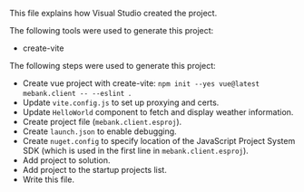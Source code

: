 This file explains how Visual Studio created the project.

The following tools were used to generate this project:
- create-vite

The following steps were used to generate this project:
- Create vue project with create-vite: `npm init --yes vue@latest mebank.client -- --eslint `.
- Update `vite.config.js` to set up proxying and certs.
- Update `HelloWorld` component to fetch and display weather information.
- Create project file (`mebank.client.esproj`).
- Create `launch.json` to enable debugging.
- Create `nuget.config` to specify location of the JavaScript Project System SDK (which is used in the first line in `mebank.client.esproj`).
- Add project to solution.
- Add project to the startup projects list.
- Write this file.
